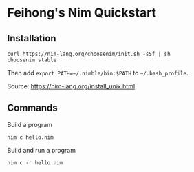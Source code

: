 # Feihong's Nim Quickstart

## Installation

    curl https://nim-lang.org/choosenim/init.sh -sSf | sh
    choosenim stable

Then add `export PATH=~/.nimble/bin:$PATH` to `~/.bash_profile`.

Source: https://nim-lang.org/install_unix.html

## Commands

Build a program

    nim c hello.nim

Build and run a program

    nim c -r hello.nim

